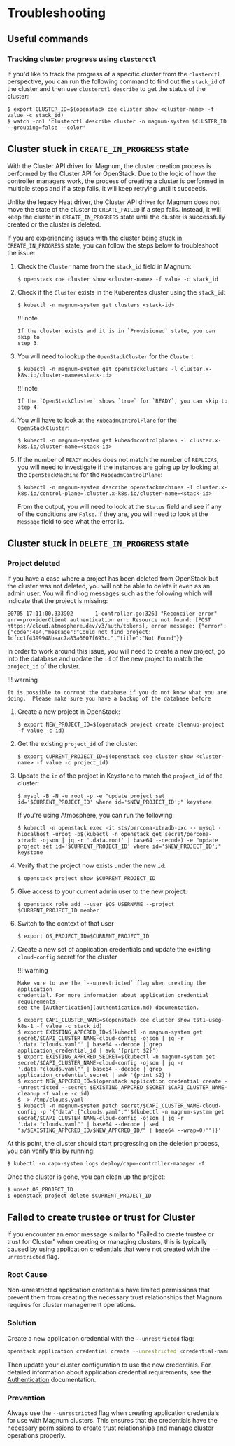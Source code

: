 # Troubleshooting

## Useful commands

### Tracking cluster progress using `clusterctl`

If you'd like to track the progress of a specific cluster from the `clusterctl`
perspective, you can run the following command to find out the `stack_id` of the
cluster and then use `clusterctl describe` to get the status of the cluster:

```
$ export CLUSTER_ID=$(openstack coe cluster show <cluster-name> -f value -c stack_id)
$ watch -cn1 'clusterctl describe cluster -n magnum-system $CLUSTER_ID --grouping=false --color'
```

## Cluster stuck in `CREATE_IN_PROGRESS` state

With the Cluster API driver for Magnum, the cluster creation process is
performed by the Cluster API for OpenStack.  Due to the logic of how the
controller managers work, the process of creating a cluster is performed in
multiple steps and if a step fails, it will keep retrying until it succeeds.

Unlike the legacy Heat driver, the Cluster API driver for Magnum does not
move the state of the cluster to `CREATE_FAILED` if a step fails.  Instead,
it will keep the cluster in `CREATE_IN_PROGRESS` state until the cluster is
successfully created or the cluster is deleted.

If you are experiencing issues with the cluster being stuck in `CREATE_IN_PROGRESS`
state, you can follow the steps below to troubleshoot the issue:

1.  Check the `Cluster` name from the `stack_id` field in Magnum:

    ```
    $ openstack coe cluster show <cluster-name> -f value -c stack_id
    ```

2.  Check if the `Cluster` exists in the Kuberentes cluster using the `stack_id`:

    ```
    $ kubectl -n magnum-system get clusters <stack-id>
    ```

    !!! note

        If the cluster exists and it is in `Provisioned` state, you can skip to
        step 3.

3.  You will need to lookup the `OpenStackCluster` for the `Cluster`:

    ```
    $ kubectl -n magnum-system get openstackclusters -l cluster.x-k8s.io/cluster-name=<stack-id>
    ```

    !!! note

        If the `OpenStackCluster` shows `true` for `READY`, you can skip to
        step 4.

4.  You will have to look at the `KubeadmControlPlane` for
    the `OpenStackCluster`:

    ```
    $ kubectl -n magnum-system get kubeadmcontrolplanes -l cluster.x-k8s.io/cluster-name=<stack-id>
    ```

5.  If the number of `READY` nodes does not match the number of `REPLICAS`,
    you will need to investigate if the instances are going up by looking at
    the `OpenStackMachine` for the `KubeadmControlPlane`:

    ```
    $ kubectl -n magnum-system describe openstackmachines -l cluster.x-k8s.io/control-plane=,cluster.x-k8s.io/cluster-name=<stack-id>
    ```

    From the output, you will need to look at the `Status` field and see if
    any of the conditions are `False`.  If they are, you will need to look at
    the `Message` field to see what the error is.

## Cluster stuck in `DELETE_IN_PROGRESS` state

### Project deleted

If you have a case where a project has been deleted from OpenStack but the
cluster was not deleted, you will not be able to delete it even as an admin
user.   You will find log messages such as the following which will indicate
that the project is missing:

```
E0705 17:11:00.333902       1 controller.go:326] "Reconciler error" err=<providerClient authentication err: Resource not found: [POST https://cloud.atmosphere.dev/v3/auth/tokens], error message: {"error":{"code":404,"message":"Could not find project: 1dfcc1f4399948baac7a83a6607f693c.","title":"Not Found"}}
```

In order to work around this issue, you will need to create a new project,
go into the database and update the `id` of the new project to match the
`project_id` of the cluster.

!!! warning

    It is possible to corrupt the database if you do not know what you are
    doing.  Please make sure you have a backup of the database before

1.  Create a new project in OpenStack:

    ```
    $ export NEW_PROJECT_ID=$(openstack project create cleanup-project -f value -c id)
    ```

2.  Get the existing `project_id` of the cluster:

    ```
    $ export CURRENT_PROJECT_ID=$(openstack coe cluster show <cluster-name> -f value -c project_id)
    ```

3.  Update the `id` of the project in Keystone to match the `project_id` of
    the cluster:

    ```
    $ mysql -B -N -u root -p -e "update project set id='$CURRENT_PROJECT_ID' where id='$NEW_PROJECT_ID';" keystone
    ```

    If you're using Atmosphere, you can run the following:

    ```
    $ kubectl -n openstack exec -it sts/percona-xtradb-pxc -- mysql -hlocalhost -uroot -p$(kubectl -n openstack get secret/percona-xtradb -ojson | jq -r '.data.root' | base64 --decode) -e "update project set id='$CURRENT_PROJECT_ID' where id='$NEW_PROJECT_ID';" keystone
    ```

4.  Verify that the project now exists under the new `id`:

    ```
    $ openstack project show $CURRENT_PROJECT_ID
    ```

5.  Give access to your current admin user to the new project:

    ```
    $ openstack role add --user $OS_USERNAME --project $CURRENT_PROJECT_ID member
    ```

6.  Switch to the context of that user

    ```
    $ export OS_PROJECT_ID=$CURRENT_PROJECT_ID
    ```

7.  Create a new set of application credentials and update the existing
    `cloud-config` secret for the cluster

    !!! warning

        Make sure to use the `--unrestricted` flag when creating the application
        credential. For more information about application credential requirements,
        see the [Authentication](authentication.md) documentation.

    ```
    $ export CAPI_CLUSTER_NAME=$(openstack coe cluster show tst1-useg-k8s-1 -f value -c stack_id)
    $ export EXISTING_APPCRED_ID=$(kubectl -n magnum-system get secret/$CAPI_CLUSTER_NAME-cloud-config -ojson | jq -r '.data."clouds.yaml"' | base64 --decode | grep application_credential_id | awk '{print $2}')
    $ export EXISTING_APPCRED_SECRET=$(kubectl -n magnum-system get secret/$CAPI_CLUSTER_NAME-cloud-config -ojson | jq -r '.data."clouds.yaml"' | base64 --decode | grep application_credential_secret | awk '{print $2}')
    $ export NEW_APPCRED_ID=$(openstack application credential create --unrestricted --secret $EXISTING_APPCRED_SECRET $CAPI_CLUSTER_NAME-cleanup -f value -c id)
    $  > /tmp/clouds.yaml
    $ kubectl -n magnum-system patch secret/$CAPI_CLUSTER_NAME-cloud-config -p '{"data":{"clouds.yaml":"'$(kubectl -n magnum-system get secret/$CAPI_CLUSTER_NAME-cloud-config -ojson | jq -r '.data."clouds.yaml"' | base64 --decode | sed "s/$EXISTING_APPCRED_ID/$NEW_APPCRED_ID/" | base64 --wrap=0)'"}}'
    ```

At this point, the cluster should start progressing on the deletion process, you
can verify this by running:

```
$ kubectl -n capo-system logs deploy/capo-controller-manager -f
```

Once the cluster is gone, you can clean up the project:

```
$ unset OS_PROJECT_ID
$ openstack project delete $CURRENT_PROJECT_ID
```

## Failed to create trustee or trust for Cluster

If you encounter an error message similar to "Failed to create trustee or trust
for Cluster" when creating or managing clusters, this is typically caused by
using application credentials that were not created with the `--unrestricted`
flag.

### Root Cause

Non-unrestricted application credentials have limited permissions that prevent
them from creating the necessary trust relationships that Magnum requires for
cluster management operations.

### Solution

Create a new application credential with the `--unrestricted` flag:

```bash
openstack application credential create --unrestricted <credential-name>
```

Then update your cluster configuration to use the new credentials. For detailed
information about application credential requirements, see the
[Authentication](authentication.md) documentation.

### Prevention

Always use the `--unrestricted` flag when creating application credentials for
use with Magnum clusters. This ensures that the credentials have the necessary
permissions to create trust relationships and manage cluster operations
properly.
